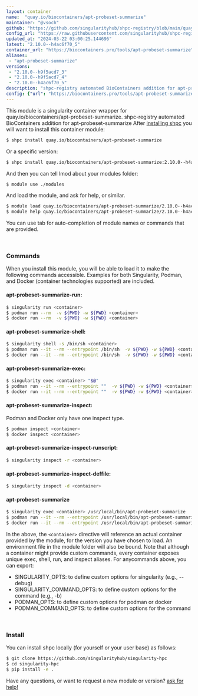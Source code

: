```yaml
---
layout: container
name:  "quay.io/biocontainers/apt-probeset-summarize"
maintainer: "@vsoch"
github: "https://github.com/singularityhub/shpc-registry/blob/main/quay.io/biocontainers/apt-probeset-summarize/container.yaml"
config_url: "https://raw.githubusercontent.com/singularityhub/shpc-registry/main/quay.io/biocontainers/apt-probeset-summarize/container.yaml"
updated_at: "2024-03-22 03:00:25.144696"
latest: "2.10.0--h4ac6f70_5"
container_url: "https://biocontainers.pro/tools/apt-probeset-summarize"
aliases:
 - "apt-probeset-summarize"
versions:
 - "2.10.0--h9f5acd7_3"
 - "2.10.0--h9f5acd7_4"
 - "2.10.0--h4ac6f70_5"
description: "shpc-registry automated BioContainers addition for apt-probeset-summarize"
config: {"url": "https://biocontainers.pro/tools/apt-probeset-summarize", "maintainer": "@vsoch", "description": "shpc-registry automated BioContainers addition for apt-probeset-summarize", "latest": {"2.10.0--h4ac6f70_5": "sha256:6fec38aa2e1870bd60b04f6512ae12401bc5ba08eee86f40e142b2e51464cdeb"}, "tags": {"2.10.0--h9f5acd7_3": "sha256:9b0d8782daca43d81dd1e18752c012e435d24d45efe5fb0a17ef243ddefcd390", "2.10.0--h9f5acd7_4": "sha256:165e1e61b1fa5f0268378738fbeccebc5e7fa740140f5456131b4ecd621e10d6", "2.10.0--h4ac6f70_5": "sha256:6fec38aa2e1870bd60b04f6512ae12401bc5ba08eee86f40e142b2e51464cdeb"}, "docker": "quay.io/biocontainers/apt-probeset-summarize", "aliases": {"apt-probeset-summarize": "/usr/local/bin/apt-probeset-summarize"}}
---
```


This module is a singularity container wrapper for quay.io/biocontainers/apt-probeset-summarize.
shpc-registry automated BioContainers addition for apt-probeset-summarize
After [installing shpc](#install) you will want to install this container module:


```bash
$ shpc install quay.io/biocontainers/apt-probeset-summarize
```

Or a specific version:

```bash
$ shpc install quay.io/biocontainers/apt-probeset-summarize:2.10.0--h4ac6f70_5
```

And then you can tell lmod about your modules folder:

```bash
$ module use ./modules
```

And load the module, and ask for help, or similar.

```bash
$ module load quay.io/biocontainers/apt-probeset-summarize/2.10.0--h4ac6f70_5
$ module help quay.io/biocontainers/apt-probeset-summarize/2.10.0--h4ac6f70_5
```

You can use tab for auto-completion of module names or commands that are provided.

<br>

### Commands

When you install this module, you will be able to load it to make the following commands accessible.
Examples for both Singularity, Podman, and Docker (container technologies supported) are included.

#### apt-probeset-summarize-run:

```bash
$ singularity run <container>
$ podman run --rm  -v ${PWD} -w ${PWD} <container>
$ docker run --rm  -v ${PWD} -w ${PWD} <container>
```

#### apt-probeset-summarize-shell:

```bash
$ singularity shell -s /bin/sh <container>
$ podman run --it --rm --entrypoint /bin/sh  -v ${PWD} -w ${PWD} <container>
$ docker run --it --rm --entrypoint /bin/sh  -v ${PWD} -w ${PWD} <container>
```

#### apt-probeset-summarize-exec:

```bash
$ singularity exec <container> "$@"
$ podman run --it --rm --entrypoint ""  -v ${PWD} -w ${PWD} <container> "$@"
$ docker run --it --rm --entrypoint ""  -v ${PWD} -w ${PWD} <container> "$@"
```

#### apt-probeset-summarize-inspect:

Podman and Docker only have one inspect type.

```bash
$ podman inspect <container>
$ docker inspect <container>
```

#### apt-probeset-summarize-inspect-runscript:

```bash
$ singularity inspect -r <container>
```

#### apt-probeset-summarize-inspect-deffile:

```bash
$ singularity inspect -d <container>
```


#### apt-probeset-summarize

```bash
$ singularity exec <container> /usr/local/bin/apt-probeset-summarize
$ podman run --it --rm --entrypoint /usr/local/bin/apt-probeset-summarize   -v ${PWD} -w ${PWD} <container> -c " $@"
$ docker run --it --rm --entrypoint /usr/local/bin/apt-probeset-summarize   -v ${PWD} -w ${PWD} <container> -c " $@"
```



In the above, the `<container>` directive will reference an actual container provided
by the module, for the version you have chosen to load. An environment file in the
module folder will also be bound. Note that although a container
might provide custom commands, every container exposes unique exec, shell, run, and
inspect aliases. For anycommands above, you can export:

 - SINGULARITY_OPTS: to define custom options for singularity (e.g., --debug)
 - SINGULARITY_COMMAND_OPTS: to define custom options for the command (e.g., -b)
 - PODMAN_OPTS: to define custom options for podman or docker
 - PODMAN_COMMAND_OPTS: to define custom options for the command

<br>

### Install

You can install shpc locally (for yourself or your user base) as follows:

```bash
$ git clone https://github.com/singularityhub/singularity-hpc
$ cd singularity-hpc
$ pip install -e .
```

Have any questions, or want to request a new module or version? [ask for help!](https://github.com/singularityhub/singularity-hpc/issues)